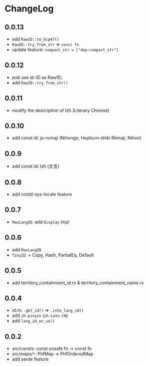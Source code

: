 # ChangeLog

## 0.0.13

- add `RawID::to_bcp47()`
- `RawID::try_from_str` => `const fn`
- update feature: `compact_str = ["dep:compact_str"]`

## 0.0.12

- pub use id::ID as RawID;
- add `RawID::try_from_str()`

## 0.0.11

- modify the description of lzh (Literary Chinese)

## 0.0.10

- add const id: ja-romaji (Nihongo, Hepburn-shiki Rōmaji, Nihon)

## 0.0.9

- add const id: lzh (文言)

## 0.0.8

- add nostd-sys-locale feature

## 0.0.7

- `MaxLangID`: add `Display` impl

## 0.0.6

- add `MaxLangID`
- `TinyID`: + Copy, Hash, PartialEq, Default

## 0.0.5

- add territory_containment_id.rs & territory_containment_name.rs

## 0.0.4

- id.rs: `.get_id()` => `.into_lang_id()`
- add `zh-pinyin` (`zh-Latn-CN`)
- add `lang_id_en_us()`

## 0.0.2

- src/consts: const unsafe fn -> const fn
- src/maps/`*`: PhfMap -> PhfOrderedMap
- add serde feature
